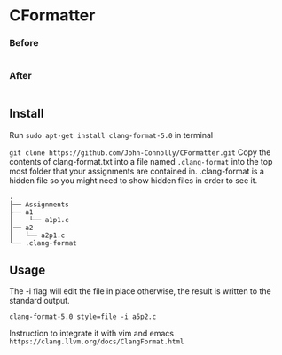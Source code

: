 # CFormatter


### Before

<p align="center">
	<img src="https://user-images.githubusercontent.com/8390081/36652685-8f44b23a-1a86-11e8-9fcc-6500f6044bbd.png"  alt="">
   <br>
  </p>

### After

<p align="center">
	<img src="https://user-images.githubusercontent.com/8390081/36652682-8d0dd2f8-1a86-11e8-8475-27c219951d4d.png"  alt="">
   
  </p>


## Install

Run ``sudo apt-get install clang-format-5.0`` in terminal

``git clone https://github.com/John-Connolly/CFormatter.git``
Copy the contents of clang-format.txt into a file named ``.clang-format`` into the top most folder that your assignments are contained in. .clang-format is a hidden file so you might need to show hidden files in order to see it. 

```
.
├── Assignments
├── a1
│	 └── a1p1.c
│── a2
│   └── a2p1.c
└── .clang-format
```



## Usage

The -i flag will edit the file in place otherwise, the
result is written to the standard output.

``clang-format-5.0 style=file -i a5p2.c``


Instruction to integrate it with vim and emacs ``https://clang.llvm.org/docs/ClangFormat.html``
